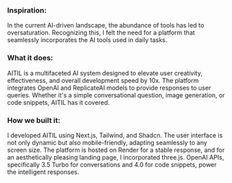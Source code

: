 ### Inspiration:

In the current AI-driven landscape, the abundance of tools has led to oversaturation. Recognizing this, I felt the need for a platform that seamlessly incorporates the AI tools used in daily tasks.

### What it does:

AITIL is a multifaceted AI system designed to elevate user creativity, effectiveness, and overall development speed by 10x. The platform integrates OpenAI and ReplicateAI models to provide responses to user queries. Whether it's a simple conversational question, image generation, or code snippets, AITIL has it covered.

### How we built it:

I developed AITIL using Next.js, Tailwind, and Shadcn. The user interface is not only dynamic but also mobile-friendly, adapting seamlessly to any screen size. The platform is hosted on Render for a stable response, and for an aesthetically pleasing landing page, I incorporated three.js. OpenAI APIs, specifically 3.5 Turbo for conversations and 4.0 for code snippets, power the intelligent responses.
